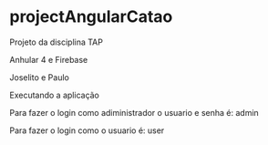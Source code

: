 # projectAngularCatao
Projeto da disciplina TAP

Anhular 4 e Firebase

Joselito e Paulo

Executando a aplicação

Para fazer o login como adiministrador o usuario e senha é: admin

Para fazer o login como o usuario é: user 

